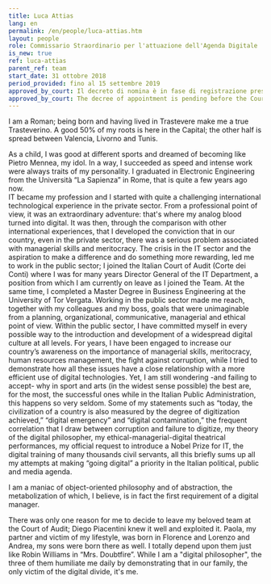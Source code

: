 ```yaml
---
title: Luca Attias
lang: en
permalink: /en/people/luca-attias.htm
layout: people
role: Commissario Straordinario per l'attuazione dell'Agenda Digitale
is_new: true
ref: luca-attias
parent_ref: team
start_date: 31 ottobre 2018
period_provided: fino al 15 settembre 2019
approved_by_court: Il decreto di nomina è in fase di registrazione presso la Corte dei Conti.
approved_by_court: The decree of appointment is pending before the Court of Auditors.
---
```


I am a Roman;  being born and having lived in Trastevere make me a true Trasteverino. A good 50% of my roots is here in the Capital; the other half is spread between Valencia, Livorno and Tunis. 

As a child, I was good at different sports and dreamed of becoming like Pietro Mennea,  my idol. 
In a way, I succeeded as speed and intense work were always traits of my personality. I graduated in Electronic Engineering from the Università “La Sapienza” in Rome, that is quite a few years ago now.  
IT became my profession and I started with  quite a challenging international technological experience in the private sector. From a professional point of view, it was an extraordinary adventure: that's where my analog blood turned into digital. 
It was then, through the comparison with other international experiences,  that I developed the conviction that in our country, even in the private sector, there was a serious problem associated with managerial skills and meritocracy. 
The crisis in the IT sector and the aspiration to make a difference and do something more rewarding, led me to work in the public sector; I joined the Italian Court of Audit (Corte dei Conti) where I was for many years Director General of the IT Department, a position from which I am currently on leave as I joined the Team. At the same time, I completed a Master Degree  in Business Engineering at the University of Tor Vergata.
Working in the public sector made me reach, together with my colleagues and my boss,  goals that were unimaginable from a planning, organizational, communicative, managerial and ethical point of view. 
Within the public sector, I have committed myself in every possible way to the introduction and development of a widespread digital culture at all levels. For years, I have been engaged to increase our country’s awareness on the importance of managerial skills, meritocracy, human resources management, the fight against corruption, while I tried to demonstrate how all these issues have a close relationship with a more efficient use of digital technologies. Yet, I am still wondering -and failing to accept- why in sport and arts (in the widest sense possible) the best are, for the most, the successful ones while in the  Italian Public Administration, this happens so very seldom.
Some of my statements such as “today, the civilization of a country is also measured by the degree of digitization achieved,” “digital emergency” and “digital contamination,” the frequent correlation that I draw between corruption and failure to digitize, my theory of the digital philosopher, my ethical-managerial-digital theatrical performances, my official request to introduce a Nobel Prize for IT, the digital training of many thousands civil servants, all this briefly sums up all my attempts at making “going digital” a priority in the Italian political, public and media agenda.

I am a maniac of object-oriented philosophy and of abstraction, the  metabolization of which, I believe, is in fact the first requirement of a digital manager.

There was only one reason for me to decide to leave my beloved team at the Court of Audit; Diego Piacentini knew it well and exploited it.
Paola, my partner and victim of my lifestyle, was born in Florence and Lorenzo and Andrea, my sons were born there as well. I totally depend upon them just like Robin Williams in “Mrs. Doubtfire”. While I am a "digital philosopher", the three of them humiliate me daily by demonstrating that in our family, the only victim of the digital divide, it's me.
